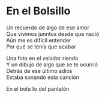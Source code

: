 # En el Bolsillo  

Un recuerdo de algo de ese amor  
Que vivimos junntos desde que nació  
Aún me es difícil entender  
Por qué se tenía que acabar  

Una foto en el velador ríendo  
Y un dibujo de algo que se te ocurrió  
Detrás de ese último adiós  
Estaba sonando esta canción  

En el bolsillo del pantalón  
